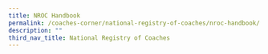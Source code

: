 ```yaml
---
title: NROC Handbook
permalink: /coaches-corner/national-registry-of-coaches/nroc-handbook/
description: ""
third_nav_title: National Registry of Coaches
---
```

